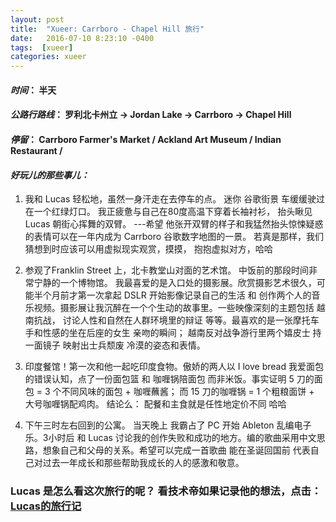 ```yaml
---
layout: post
title:  "Xueer: Carrboro - Chapel Hill 旅行"
date:   2016-07-10 8:23:10 -0400
tags:  [xueer]
categories: xueer
---
```


#### *时间*： 半天

#### *公路行路线*： 罗利北卡州立 -> Jordan Lake -> Carrboro -> Chapel Hill

#### *停留*： Carrboro Farmer's Market / Ackland Art Museum / Indian Restaurant / 

#### *好玩儿的那些事儿：*

1. 我和 Lucas 轻松地，虽然一身汗走在去停车的点。 迷你 谷歌街景 车缓缓驶过在一个红绿灯口。 我正疲惫与自己在80度高温下穿着长袖衬衫， 抬头瞅见 Lucas 朝街心挥舞的双臂。 ---希望 他张开双臂的样子和我猛然抬头惊悚疑惑的表情可以在一年内成为 Carrboro 谷歌数字地图的一景。 若真是那样，我们猜想到时应该可以用虚拟现实观赏，摸摸， 抱抱虚拟对方，哈哈


2. 参观了Franklin Street 上，北卡教堂山对面的艺术馆。 中饭前的那段时间非常宁静的一个博物馆。 我最喜爱的是入口处的摄影展。欣赏摄影艺术很久，可能半个月前才第一次拿起 DSLR 开始影像记录自己的生活 和 创作两个人的音乐视频。摄影展让我沉醉在一个个生动的故事里。一些映像深刻的主题包括 越南抗战， 讨论人性和自然在人群环境里的辩证 等等。最喜欢的是一张摩托车手和性感的坐在后座的女生 亲吻的瞬间； 越南反对战争游行里两个嬉皮士 持一面镜子 映射出士兵颓废 冷漠的姿态和表情。 

3. 印度餐馆！第一次和他一起吃印度食物。傲娇的两人以 I love bread 我爱面包的错误认知，点了一份面包篮 和 咖喱锅陪面包 而非米饭。事实证明 5 刀的面包 = 3 个不同风味的面包 + 咖喱蘸酱； 而 15 刀的咖喱锅 = 1 个粗粮面饼 + 大号咖喱锅配鸡肉。 结论么： 配餐和主食就是任性地定价不同 哈哈

4. 下午三时左右回到的公寓。 当天晚上 我霸占了 PC 开始 Ableton 乱编电子乐。3小时后 和 Lucas 讨论我的创作失败和成功的地方。编的歌曲采用中文思路，想象自己和父母的关系。希望可以完成一首歌曲 能在圣诞回国前 代表自己对过去一年成长和那些帮助我成长的人的感激和敬意。

### Lucas 是怎么看这次旅行的呢？ 看技术帝如果记录他的想法，点击：[Lucas的旅行记]

[Lucas的旅行记]: https://lucasandxueer.github.io/lucas/2016/07/10/lucas-carrboro-trip.html